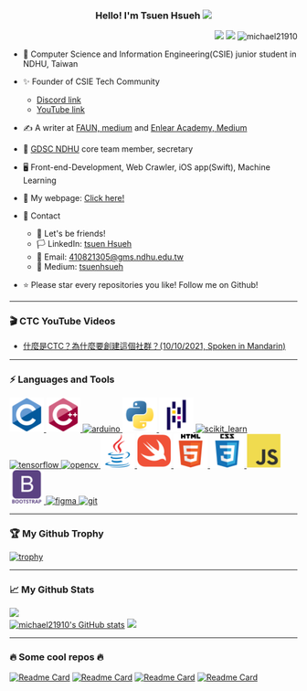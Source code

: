 <h3 align="center">Hello! I'm Tsuen Hsueh <img src="https://raw.githubusercontent.com/MartinHeinz/MartinHeinz/master/wave.gif" width="25px"></h3>  
  
<p align="right">
    <img src="https://img.shields.io/github/followers/michael21910?label=Follow&color=694635&style=flat" />
    <img src="https://img.shields.io/github/stars/michael21910?style=social&color=694635&style=flat" />
    <img src="https://komarev.com/ghpvc/?username=michael21910&label=Profile%20views&color=694635&style=flat" alt="michael21910" />
</p>
  
* :100: Computer Science and Information Engineering(CSIE) junior student in NDHU, Taiwan  
  
* :sparkles: Founder of CSIE Tech Community
    * [Discord link](https://discord.gg/bNguPCAZgC)
    * [YouTube link](https://www.youtube.com/channel/UCMysouutDV0l5xjiMCkA-Zg)
  
* :writing_hand: A writer at [FAUN, medium](https://faun.pub/) and [Enlear Academy, Medium](https://enlear.academy/)  
  
* :speech_balloon: [GDSC NDHU](https://gdsc.community.dev/national-dong-hwa-university-hualien-university-of-education/) core team member, secretary  
  
* :desktop_computer: Front-end-Development, Web Crawler, iOS app(Swift), Machine Learning  
  
* :triangular_flag_on_post: My webpage: [Click here!](https://michael21910.github.io/index.html)  
  
* :handshake: Contact
  * :white_heart: Let's be friends!  
  * :white_flag: LinkedIn: [tsuen Hsueh](https://www.linkedin.com/in/tsuenhsueh/)  
  * :e-mail: Email: 410821305@gms.ndhu.edu.tw  
  * :white_flower: Medium: [tsuenhsueh](https://tsuenhsueh.medium.com/)  
  
* :star: Please star every repositories you like! Follow me on Github!    
  
---

### :clapper: CTC YouTube Videos 
* [什麼是CTC？為什麼要創建這個社群？(10/10/2021, Spoken in Mandarin)](https://www.youtube.com/watch?v=MdMkS_KpqfU)
  
---
  
### :zap: Languages and Tools
<p align="left">
    <a href="https://www.cprogramming.com/" target="_blank">
        <img src="https://raw.githubusercontent.com/devicons/devicon/master/icons/c/c-original.svg" alt="c" width="60" height="60"/>
    </a>
    <a href="https://www.w3schools.com/cpp/" target="_blank">
        <img src="https://raw.githubusercontent.com/devicons/devicon/master/icons/cplusplus/cplusplus-original.svg" alt="cplusplus" width="60" height="60"/>
    </a>
    <a href="https://www.arduino.cc/" target="_blank" rel="noreferrer">
        <img src="https://cdn.worldvectorlogo.com/logos/arduino-1.svg" alt="arduino" width="60" height="60"/>
    </a> 
    <a href="https://www.python.org" target="_blank">
        <img src="https://raw.githubusercontent.com/devicons/devicon/master/icons/python/python-original.svg" alt="python" width="60" height="60"/>
    </a>
    <a href="https://pandas.pydata.org/" target="_blank" rel="noreferrer">
        <img src="https://raw.githubusercontent.com/devicons/devicon/2ae2a900d2f041da66e950e4d48052658d850630/icons/pandas/pandas-original.svg" alt="pandas" width="60" height="60"/>
    </a>
    <a href="https://scikit-learn.org/" target="_blank" rel="noreferrer">
        <img src="https://upload.wikimedia.org/wikipedia/commons/0/05/Scikit_learn_logo_small.svg" alt="scikit_learn" width="60" height="60"/>
    </a>
    <a href="https://www.tensorflow.org" target="_blank" rel="noreferrer">
        <img src="https://www.vectorlogo.zone/logos/tensorflow/tensorflow-icon.svg" alt="tensorflow" width="60" height="60"/>
    </a>
    <a href="https://opencv.org/" target="_blank" rel="noreferrer">
        <img src="https://www.vectorlogo.zone/logos/opencv/opencv-icon.svg" alt="opencv" width="60" height="60"/>
    </a>
    <a href="https://www.java.com" target="_blank">
        <img src="https://raw.githubusercontent.com/devicons/devicon/master/icons/java/java-original.svg" alt="java" width="60" height="60"/>
    </a>
    <a href="https://developer.apple.com/swift/" target="_blank">
        <img src="https://raw.githubusercontent.com/devicons/devicon/master/icons/swift/swift-original.svg" alt="swift" width="60" height="60"/>
    </a>
    <a href="https://www.w3.org/html/" target="_blank">
        <img src="https://raw.githubusercontent.com/devicons/devicon/master/icons/html5/html5-original-wordmark.svg" alt="html5" width="60" height="60"/>
    </a>
    <a href="https://www.w3schools.com/css/" target="_blank">
        <img src="https://raw.githubusercontent.com/devicons/devicon/master/icons/css3/css3-original-wordmark.svg" alt="css3" width="60" height="60"/>
    </a>
    <a href="https://developer.mozilla.org/en-US/docs/Web/JavaScript" target="_blank">
        <img src="https://raw.githubusercontent.com/devicons/devicon/master/icons/javascript/javascript-original.svg" alt="javascript" width="60" height="60"/>
    </a>
    <a href="https://getbootstrap.com" target="_blank">
        <img src="https://raw.githubusercontent.com/devicons/devicon/master/icons/bootstrap/bootstrap-plain-wordmark.svg" alt="bootstrap" width="60" height="60"/>
    </a>
    <a href="https://www.figma.com/" target="_blank">
        <img src="https://www.vectorlogo.zone/logos/figma/figma-icon.svg" alt="figma" width="60" height="60"/>
    </a>
    <a href="https://git-scm.com/" target="_blank">
        <img src="https://www.vectorlogo.zone/logos/git-scm/git-scm-icon.svg" alt="git" width="60" height="60"/>
    </a>
</p>
  
---
  
### :trophy: My Github Trophy
[![trophy](https://github-profile-trophy.vercel.app/?username=michael21910&theme=monokai&column=7)](https://github.com/ryo-ma/github-profile-trophy)
  
---
  
### :chart_with_upwards_trend: My Github Stats  
![](https://github-readme-stats.vercel.app/api/top-langs/?username=michael21910&hide=html,jupyter%20notebook&layout=compact&theme=omni)  
[![michael21910's GitHub stats](https://github-readme-stats.vercel.app/api?username=michael21910&theme=omni)](https://github.com/anuraghazra/github-readme-stats)
![](https://github-profile-summary-cards.vercel.app/api/cards/profile-details?username=michael21910&theme=monokai)
  
---
  
### :fire: Some cool repos :fire:
[![Readme Card](https://github-readme-stats.vercel.app/api/pin/?username=michael21910&repo=js-sort-visualization&theme=nightowl)](https://github.com/michael21910/js-sort-visualization)
[![Readme Card](https://github-readme-stats.vercel.app/api/pin/?username=michael21910&repo=swift-random-photo-generator&theme=nightowl)](https://github.com/michael21910/swift-random-photo-generator)
[![Readme Card](https://github-readme-stats.vercel.app/api/pin/?username=michael21910&repo=auto-receipt-check&theme=nightowl)](https://github.com/michael21910/auto-receipt-check)
[![Readme Card](https://github-readme-stats.vercel.app/api/pin/?username=michael21910&repo=dynamic-programming&theme=nightowl)](https://github.com/michael21910/dynamic-programming)
  
